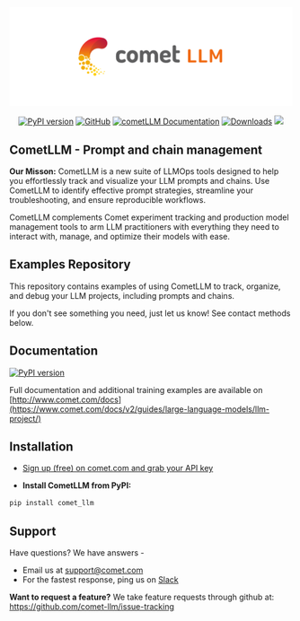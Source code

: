<p align="center">
    <picture>
        <source alt="cometLLM" media="(prefers-color-scheme: dark)" srcset="https://github.com/comet-ml/comet-llm/raw/main/logo-dark.svg">
        <img alt="cometLLM" src="https://github.com/comet-ml/comet-llm/raw/main/logo.svg">
    </picture>
</p>
<p align="center">
    <a href="https://pypi.org/project/comet-llm">
        <img src="https://img.shields.io/pypi/v/comet-llm" alt="PyPI version"></a>
    <a rel="nofollow" href="https://opensource.org/license/mit/">
        <img alt="GitHub" src="https://img.shields.io/badge/License-MIT-blue.svg"></a>
    <a href="https://www.comet.com/docs/v2/guides/large-language-models/overview/" rel="nofollow">
        <img src="https://img.shields.io/badge/cometLLM-Docs-blue.svg" alt="cometLLM Documentation"></a>
    <a rel="nofollow" href="https://pepy.tech/project/comet-llm">
        <img style="max-width: 100%;" src="https://static.pepy.tech/badge/comet-llm" alt="Downloads"></a>
    <a rel="nofollow" href="https://colab.research.google.com/github/comet-ml/comet-llm/blob/main/examples/CometLLM_Prompts.ipynb">
        <img src="https://colab.research.google.com/assets/colab-badge.svg"></a>
</p>
<p align="center">

## CometLLM - Prompt and chain management
**Our Misson:** CometLLM is a new suite of LLMOps tools designed to help you effortlessly track and visualize your LLM prompts and chains. Use CometLLM to identify effective prompt strategies, streamline your troubleshooting, and ensure reproducible workflows.

CometLLM complements Comet experiment tracking and production model management tools to arm LLM practitioners with everything they need to interact with, manage, and optimize their models with ease.


## Examples Repository

This repository contains examples of using CometLLM to track, organize, and debug your LLM projects, including prompts and chains.

If you don't see something you need, just let us know! See contact methods below.

## Documentation
[![PyPI version](https://badge.fury.io/py/comet-llm.svg)](https://badge.fury.io/py/comet-llm)

Full documentation and additional training examples are available on [http://www.comet.com/docs](https://www.comet.com/docs/v2/guides/large-language-models/llm-project/)

## Installation

- [Sign up (free) on comet.com and grab your API key](https://www.comet.com/signup/?framework=llm)

- **Install CometLLM from PyPI:**

```sh
pip install comet_llm
```

## Support
Have questions? We have answers -
- Email us at <support@comet.com>
- For the fastest response, ping us on [Slack](https://cometml.slack.com/)

**Want to request a feature?**
We take feature requests through github at: https://github.com/comet-llm/issue-tracking
